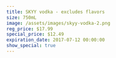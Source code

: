 ```yaml
---
title: SKYY vodka - excludes flavors
size: 750mL
image: /assets/images/skyy-vodka-2.png
reg_price: $17.99
special_price: $12.49
expiration_date: 2017-07-12 00:00:00
show_special: true
---
```



